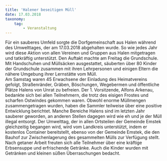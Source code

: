 ```yaml
---
title: 'Halener beseitigen Müll'
date: 17.03.2018
taxonomy:
    tag:
        - Veranstaltung
---
```


Für ein sauberes Umfeld sorgte die Dorfgemeinschaft aus Halen während des Umwelttages, der am 17.03.2018  abgehalten wurde. So wie jedes Jahr wird diese Aktion von allen Vereinen und Gruppen aus Halen mitgetragen und tatkräftig unterstützt. Den Auftakt machte am Freitag die Grundschule. Mit Handschuhen und Müllsäcken ausgestattet, säuberten über 80 Kinder der Grundschule zusammen mit  ihren Lehrpersonen und einigen Eltern die nähere Umgebung ihrer Lernstätte vom Müll.   
 Am Samstag waren 45 Erwachsene der Einladung des Heimatvereins gefolgt, Straßenränder, Gräben, Böschungen, Wegebermen und öffentliche Plätze Halens von Unrat zu befreien. Der 1. Vorsitzende, Alfons Arkenau, bedankte sich bei allen Teilnehmern, die trotz des eisigen Frostes und scharfen Ostwindes gekommen waren. Obwohl enorme Müllmengen zusammengetragen wurden, haben die Sammler teilweise über eine positive Entwicklung berichtet. Manche Bereiche Halens sind im letzten Jahr sauberer geworden, an anderen Stellen dagegen wird wie eh und je der Müll illegal entsorgt. Der Umwelttag, der in allen Ortsteilen der Gemeinde Emstek gleichzeitig begangen wird, wird vom Landkreis unterstützt, indem er kostenlos Container bereitstellt, ebenso von der Gemeinde Emstek, die den Bauhof zur Zwischenlagerung des gesammelten Mülls  zur Verfügung stellt. Nach getaner Arbeit freuten sich alle Teilnehmer über eine kräftige Erbsensuppe und erfrischende Getränke. Auch die Kinder wurden mit Getränken und kleinen süßen Überraschungen bedacht.